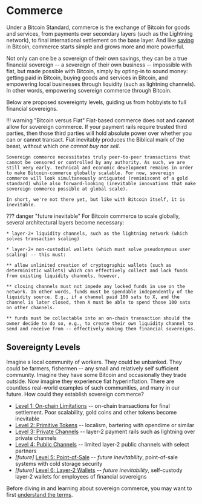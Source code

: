 # Commerce

<!--

Lord Jesus Christ
Son of God
Have mercy on me, a sinner

Grant me wisdom and guidance to speak the truth
-->

Under a Bitcoin Standard,
 commerce is the exchange of Bitcoin
 for goods and services, from 
 payments over secondary layers (such as the Lightning network), to
 final international settlement on the base layer.
And like [saving](../saving/)
 in Bitcoin, commerce starts simple
 and grows more and more powerful.

Not only can one be a sovereign of their
 own savings, they can be a true
 financial sovereign --
 a sovereign of their own business --
 impossible with fiat, but made possible with Bitcoin, simply by opting-in
 to sound money: getting paid in Bitcoin,
 buying goods and services in Bitcoin,
 and empowering local businesses
 through liquidity (such as lightning channels).
In other words, empowering sovereign commerce through Bitcoin.

Below are proposed sovereignty levels, guiding us from hobbyists to full financial
 sovereigns.

!!! warning "Bitcoin versus Fiat"
    Fiat-based commerce does not and cannot allow for sovereign commerce. If your payment rails require trusted third parties, then those third parties will hold absolute power over whether you can or cannot transact. Fiat inevitably produces the Biblical mark of the beast, without which *one cannot buy nor sell*.
    
    Sovereign commerce necessitates truly peer-to-peer transactions that cannot be censored or controlled by any authority. As such, we are still very early. Technical and economic development remains in order to make Bitcoin-commerce globally scalable. For now, sovereign commerce will look simultaneously antiquated (reminiscent of a gold standard) while also forward-looking (inevitable innovations that make sovereign commerce possible at global scale).

    In short, we're not there yet, but like with Bitcoin itself, it is inevitable.


??? danger "future inevitable"
    For Bitcoin commerce to scale globally, several architectural layers become necessary:
    
    * layer-2+ liquidity channels, such as the lightning network (which solves transaction scaling)
    
    * layer-2+ non-custodial wallets (which must solve pseudonymous user scaling) -- this must:
    
    ** allow unlimited creation of cryptographic wallets (such as deterministic wallets) which can effectively collect and lock funds from existing liquidity channels, however,
    
    ** closing channels must not impede any locked funds in use on the network. In other words, funds must be spendable independently of the liquidity source. E.g., if a channel paid 100 sats to X, and the channel is later closed, then X must be able to spend those 100 sats on other channels.
    
    ** funds must be collectable into an on-chain transaction should the owner decide to do so, e.g., to create their own liquidity channel to send and receive from -- effectively making them financial sovereigns.


## Sovereignty Levels

Imagine a local community of workers. They could be unbanked. They could be farmers, fishermen -- any small and relatively self sufficient community.
Imagine they have some Bitcoin and occasionally they trade outside.
Now imagine they experience fiat hyperinflation.
There are countless real-world examples of such communities, and many in our future.
How could they establish sovereign commerce?


* [Level 1: On-chain Limitations](sovereignty/level-1) -- on-chain transactions for final settlement.
Poor scalability, gold coins and other tokens become inevitable
* [Level 2: Primitive Tokens](sovereignty/level-2) -- localism, bartering with opendime or similar
* [Level 3: Private Channels](sovereignty/level-3) -- layer-2 payment rails such as lightning over private channels 
* [Level 4: Public Channels](sovereignty/level-4) -- limited layer-2 public channels with select partners
* *[future]* [Level 5: Point-of-Sale](sovereignty/level-5) -- *future inevitability*, point-of-sale systems with cold storage security 
* *[future]* [Level 6: Layer-2 Wallets](sovereignty/level-6) -- *future inevitability*, self-custody layer-2 wallets for employees of financial sovereigns

Before diving in and learning about  sovereign commerce, you may want to first
 [understand the terms](understand-the-terms.md).


